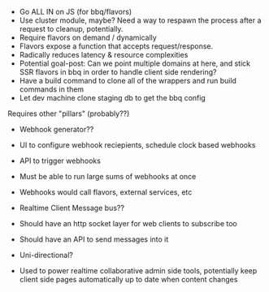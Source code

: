 - Go ALL IN on JS (for bbq/flavors)
 - Use cluster module, maybe? Need a way to respawn the process after a request to cleanup, potentially.
 - Require flavors on demand / dynamically
 - Flavors expose a function that accepts request/response.
- Radically reduces latency & resource complexities
- Potential goal-post: Can we point multiple domains at here, and stick SSR flavors in bbq in order to handle client side rendering?
- Have a build command to clone all of the wrappers and run build commands in them
 - Let dev machine clone staging db to get the bbq config

Requires other "pillars" (probably??)

- Webhook generator??
 - UI to configure webhook reciepients, schedule clock based webhooks
 - API to trigger webhooks
 - Must be able to run large sums of webhooks at once
- Webhooks would call flavors, external services, etc

- Realtime Client Message bus??
 - Should have an http socket layer for web clients to subscribe too
 - Should have an API to send messages into it
 - Uni-directional?
- Used to power realtime collaborative admin side tools, potentially keep client side pages automatically up to date when content changes
